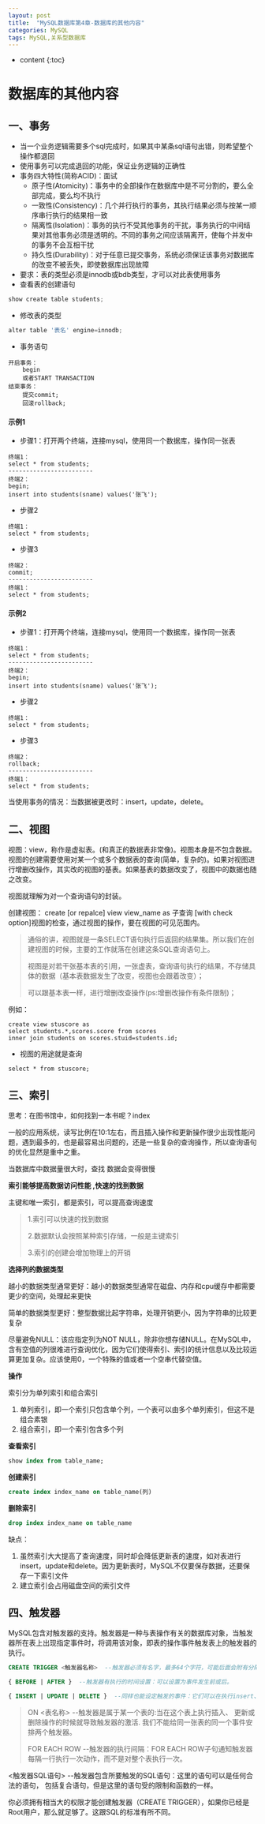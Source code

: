 ```yaml
---
layout: post
title:  "MySQL数据库第4章-数据库的其他内容"
categories: MySQL
tags: MySQL,关系型数据库
---
```


* content
{:toc}
# 数据库的其他内容

## 一、事务


- 当一个业务逻辑需要多个sql完成时，如果其中某条sql语句出错，则希望整个操作都退回
- 使用事务可以完成退回的功能，保证业务逻辑的正确性
- 事务四大特性(简称ACID)：面试
  - 原子性(Atomicity)：事务中的全部操作在数据库中是不可分割的，要么全部完成，要么均不执行
  - 一致性(Consistency)：几个并行执行的事务，其执行结果必须与按某一顺序串行执行的结果相一致
  - 隔离性(Isolation)：事务的执行不受其他事务的干扰，事务执行的中间结果对其他事务必须是透明的。不同的事务之间应该隔离开，使每个并发中的事务不会互相干扰
  - 持久性(Durability)：对于任意已提交事务，系统必须保证该事务对数据库的改变不被丢失，即使数据库出现故障
- 要求：表的类型必须是innodb或bdb类型，才可以对此表使用事务
- 查看表的创建语句

```python
show create table students;
```

- 修改表的类型

```python
alter table '表名' engine=innodb;
```

- 事务语句

```
开启事务：
	begin
	或者START TRANSACTION
结束事务：
	提交commit;
	回滚rollback;
```

#### 示例1

- 步骤1：打开两个终端，连接mysql，使用同一个数据库，操作同一张表

```
终端1：
select * from students;
------------------------
终端2：
begin;
insert into students(sname) values('张飞');
```

- 步骤2

```
终端1：
select * from students;
```

- 步骤3

```
终端2：
commit;
------------------------
终端1：
select * from students;
```

#### 示例2

- 步骤1：打开两个终端，连接mysql，使用同一个数据库，操作同一张表

```
终端1：
select * from students;
------------------------
终端2：
begin;
insert into students(sname) values('张飞');
```

- 步骤2

```
终端1：
select * from students;
```

- 步骤3

```
终端2：
rollback;
------------------------
终端1：
select * from students;
```



当使用事务的情况：当数据被更改时：insert，update，delete。





## 二、视图

视图：view，称作是虚拟表。(和真正的数据表非常像)。视图本身是不包含数据。
 视图的创建需要使用对某一个或多个数据表的查询(简单，复杂的)。如果对视图进行增删改操作，其实改的视图的基表。如果基表的数据改变了，视图中的数据也随之改变。

  视图就理解为对一个查询语句的封装。

  创建视图：
    create [or repalce] view view_name
    as 子查询
    [with check option]视图的检查，通过视图的操作，要在视图的可见范围内。

> 通俗的讲，视图就是一条SELECT语句执行后返回的结果集。所以我们在创建视图的时候，主要的工作就落在创建这条SQL查询语句上。
>
> 视图是对若干张基本表的引用，一张虚表，查询语句执行的结果，不存储具体的数据（基本表数据发生了改变，视图也会跟着改变）；
>
> 可以跟基本表一样，进行增删改查操作(ps:增删改操作有条件限制)；



例如：

```
create view stuscore as 
select students.*,scores.score from scores
inner join students on scores.stuid=students.id;
```

- 视图的用途就是查询

```
select * from stuscore;
```



## 三、索引

思考：在图书馆中，如何找到一本书呢？index

一般的应用系统，读写比例在10:1左右，而且插入操作和更新操作很少出现性能问题，遇到最多的，也是最容易出问题的，还是一些复杂的查询操作，所以查询语句的优化显然是重中之重。

当数据库中数据量很大时，查找 数据会变得很慢

**索引能够提高数据访问性能 ,快速的找到数据**

主键和唯一索引，都是索引，可以提高查询速度

>1.索引可以快速的找到数据
>
>2.数据默认会按照某种索引存储，一般是主键索引
>
>3.索引的创建会增加物理上的开销



**选择列的数据类型**

越小的数据类型通常更好：越小的数据类型通常在磁盘、内存和cpu缓存中都需要更少的空间，处理起来更快

简单的数据类型更好：整型数据比起字符串，处理开销更小，因为字符串的比较更复杂

尽量避免NULL：该应指定列为NOT NULL，除非你想存储NULL。在MySQL中，含有空值的列很难进行查询优化，因为它们使得索引、索引的统计信息以及比较运算更加复杂。应该使用0，一个特殊的值或者一个空串代替空值。

**操作**

索引分为单列索引和组合索引

1. 单列索引，即一个索引只包含单个列，一个表可以由多个单列索引，但这不是组合素银
2. 组合索引，即一个索引包含多个列

**查看索引**

```sql
show index from table_name;
```

**创建索引**

```sql
create index index_name on table_name(列)
```

**删除索引**

```sql
drop index index_name on table_name
```

缺点：

1. 虽然索引大大提高了查询速度，同时却会降低更新表的速度，如对表进行insert，update和delete。因为更新表时，MySQL不仅要保存数据，还要保存一下索引文件
2. 建立索引会占用磁盘空间的索引文件




## 四、触发器

MySQL包含对触发器的支持。触发器是一种与表操作有关的数据库对象，当触发器所在表上出现指定事件时，将调用该对象，即表的操作事件触发表上的触发器的执行。

```sql
CREATE TRIGGER <触发器名称>  --触发器必须有名字，最多64个字符，可能后面会附有分隔符.它和MySQL中其他对象的命名方式基本相象.

{ BEFORE | AFTER }  --触发器有执行的时间设置：可以设置为事件发生前或后。

{ INSERT | UPDATE | DELETE }  --同样也能设定触发的事件：它们可以在执行insert、update或delete的过程中触发。
```

>ON <表名称>  --触发器是属于某一个表的:当在这个表上执行插入、 更新或删除操作的时候就导致触发器的激活. 我们不能给同一张表的同一个事件安排两个触发器。
>
>FOR EACH ROW  --触发器的执行间隔：FOR EACH ROW子句通知触发器 每隔一行执行一次动作，而不是对整个表执行一次。


<触发器SQL语句>  --触发器包含所要触发的SQL语句：这里的语句可以是任何合法的语句， 包括复合语句，但是这里的语句受的限制和函数的一样。

你必须拥有相当大的权限才能创建触发器（CREATE TRIGGER），如果你已经是Root用户，那么就足够了。这跟SQL的标准有所不同。
